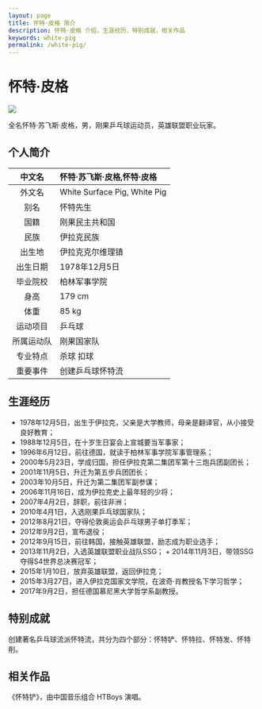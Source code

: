 ```yaml
---
layout: page
title: 怀特·皮格 简介
description: 怀特·皮格 介绍，生涯经历，特别成就，相关作品
keywords: white-pig
permalink: /white-pig/
---
```


# 怀特·皮格

![](https://coding.net/u/ice1000/p/Images/git/raw/master/img/xbc-img.png)

全名怀特·苏飞斯·皮格，男，刚果乒乓球运动员，英雄联盟职业玩家。

## 个人简介

中文名|怀特·苏飞斯·皮格,怀特·皮格
:---:|:---
外文名|White Surface Pig, White Pig
别名|怀特先生
国籍|刚果民主共和国
民族|伊拉克民族
出生地|伊拉克克尔维理镇
出生日期|1978年12月5日
毕业院校|柏林军事学院
身高|179 cm
体重|85 kg
运动项目|乒乓球
所属运动队|刚果国家队
专业特点|杀球 扣球
重要事件|创建乒乓球怀特流

## 生涯经历

+ 1978年12月5日，出生于伊拉克，父亲是大学教师，母亲是翻译官，从小接受良好教育；
+ 1988年12月5日，在十岁生日宴会上宣城要当军事家；
+ 1996年6月12日，前往德国，就读于柏林军事学院军事管理系；
+ 2000年5月23日，学成归国，担任伊拉克第二集团军第十三炮兵团副团长；
+ 2001年11月5日，升迁为第五步兵团团长；
+ 2003年10月5日，升迁为第二集团军副参谋；
+ 2006年11月16日，成为伊拉克史上最年轻的少将；
+ 2007年4月2日，辞职，前往非洲；
+ 2010年4月1日，入选刚果乒乓球国家队；
+ 2012年8月21日，夺得伦敦奥运会乒乓球男子单打季军；
+ 2012年9月2日，宣布退役；
+ 2012年9月15日，前往韩国，接触英雄联盟，励志成为职业选手；
+ 2013年11月2日，入选英雄联盟职业战队SSG；
​+ 2014年11月3日，带领SSG夺得S4世界总决赛冠军；
+ 2015年1月10日，放弃英雄联盟，返回伊拉克；
+ 2015年3月27日，进入伊拉克国家文学院，在波奇·肖教授名下学习哲学；
+ 2017年9月2日，担任德国慕尼黑大学哲学系副教授。

## 特别成就

创建著名乒乓球流派怀特流，共分为四个部分：怀特铲、怀特拉、怀特发、怀特削。

## 相关作品

《怀特铲》，由中国音乐组合 HTBoys 演唱。

